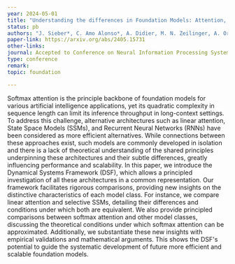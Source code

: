 ```yaml
---
year: 2024-05-01
title: "Understanding the differences in Foundation Models: Attention, SSMs, and RNNs"
status: pb
authors: "J. Sieber*, C. Amo Alonso*, A. Didier, M. N. Zeilinger, A. Orvieto"
paper-link: https://arxiv.org/abs/2405.15731
other-links: 
journal: Accepted to Conference on Neural Information Processing Systems (NeurIPS)
type: conference
remark: 
topic: foundation

---
```


Softmax attention is the principle backbone of foundation models for various artificial intelligence applications, yet its quadratic complexity in sequence length can limit its inference throughput in long-context settings. To address this challenge, alternative architectures such as linear attention, State Space Models (SSMs), and Recurrent Neural Networks (RNNs) have been considered as more efficient alternatives. While connections between these approaches exist, such models are commonly developed in isolation and there is a lack of theoretical understanding of the shared principles underpinning these architectures and their subtle differences, greatly influencing performance and scalability. In this paper, we introduce the Dynamical Systems Framework (DSF), which allows a principled investigation of all these architectures in a common representation. Our framework facilitates rigorous comparisons, providing new insights on the distinctive characteristics of each model class. For instance, we compare linear attention and selective SSMs, detailing their differences and conditions under which both are equivalent. We also provide principled comparisons between softmax attention and other model classes, discussing the theoretical conditions under which softmax attention can be approximated. Additionally, we substantiate these new insights with empirical validations and mathematical arguments. This shows the DSF's potential to guide the systematic development of future more efficient and scalable foundation models.
